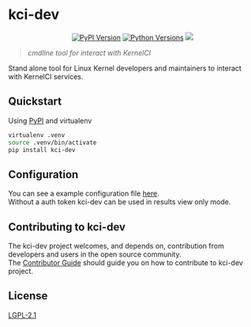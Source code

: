 # kci-dev

<p align="center">
  <a href="https://pypi.org/project/kci-dev"><img alt="PyPI Version" src="https://img.shields.io/pypi/v/kci-dev.svg?maxAge=86400" /></a>
  <a href="https://pypi.org/project/kci-dev"><img alt="Python Versions" src="https://img.shields.io/pypi/pyversions/kci-dev.svg?maxAge=86400" /></a>
  <a href="https://www.bestpractices.dev/projects/9829"><img src="https://www.bestpractices.dev/projects/9829/badge"></a>
</p>

> *cmdline tool for interact with KernelCI*

Stand alone tool for Linux Kernel developers and maintainers to interact with KernelCI services.

## Quickstart

Using [PyPI](https://pypi.org/project/kci-dev/) and virtualenv
```sh
virtualenv .venv
source .venv/bin/activate
pip install kci-dev
```

## Configuration

You can see a example configuration file [here](docs/_index.md#configuration).  
Without a auth token kci-dev can be used in results view only mode.

## Contributing to kci-dev

The kci-dev project welcomes, and depends on, contribution from developers and users in the open source community.  
The [Contributor Guide](CONTRIBUTING.md) should guide you on how to contribute to kci-dev project.


## License

[LGPL-2.1](https://github.com/kernelci/kci-dev/blob/main/LICENSE)
